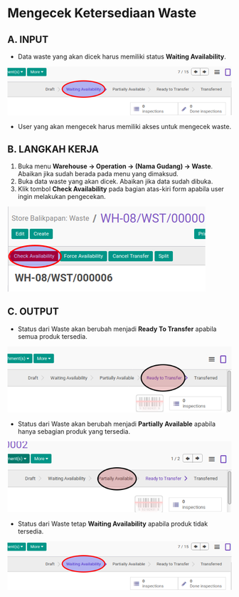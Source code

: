 # Mengecek Ketersediaan Waste

## A. INPUT

* Data waste yang akan dicek harus memiliki status **Waiting Availability**.

![](../../img/waste/status-waiting.png)

* User yang akan mengecek harus memiliki akses untuk mengecek waste.

## B. LANGKAH KERJA

1. Buka menu **Warehouse -> Operation -> (Nama Gudang) -> Waste**. Abaikan jika sudah berada
pada menu yang dimaksud.
2. Buka data waste yang akan dicek. Abaikan jika data sudah dibuka.
3. Klik tombol **Check Availability** pada bagian atas-kiri form apabila user ingin melakukan pengecekan.

![](../../img/waste/tombol-check.png)


## C. OUTPUT

* Status dari Waste akan berubah menjadi **Ready To Transfer** apabila semua produk tersedia.

![](../../img/waste/status-ready-to-transfer.png)

* Status dari Waste akan berubah menjadi **Partially Available** apabila hanya sebagian produk yang tersedia.

![](../../img/waste/status-partial.png)

* Status dari Waste tetap **Waiting Availability** apabila produk tidak tersedia.

![](../../img/waste/status-waiting.png)
